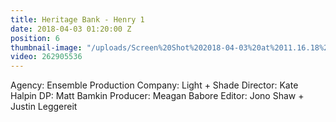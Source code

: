 ```yaml
---
title: Heritage Bank - Henry 1
date: 2018-04-03 01:20:00 Z
position: 6
thumbnail-image: "/uploads/Screen%20Shot%202018-04-03%20at%2011.16.18%20am.png"
video: 262905536
---
```


Agency: Ensemble
Production Company: Light + Shade
Director: Kate Halpin
DP: Matt Bamkin
Producer: Meagan Babore
Editor: Jono Shaw + Justin Leggereit